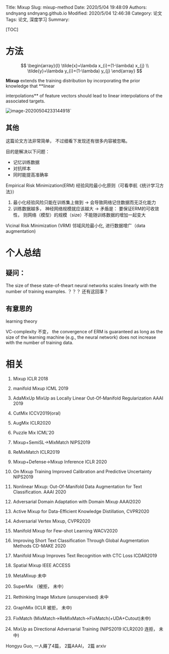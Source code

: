 Title: Mixup
Slug: mixup-method
Date: 2020/5/04 19:48:09
Authors: sndnyang sndnyang.github.io
Modified: 2020/5/04 12:46:38
Category: 论文    
Tags: 论文, 深度学习
Summary:   

[TOC]

# 方法

$$
\begin{array}{l}
\tilde{x}=\lambda x_{i}+(1-\lambda) x_{j} \\
\tilde{y}=\lambda y_{i}+(1-\lambda) y_{j}
\end{array}
$$

**Mixup** extends the training distribution by incorporating the prior knowledge that **linear

interpolations** of feature vectors should lead to linear interpolations of the associated targets.

![image-20200504233144918](E:\project\blog\content\cs\论文\其他\images\mixup)`

## 其他

这篇论文方法非常简单， 不过细看下发现还有很多内容被忽略。

目的是解决以下问题：

- 记忆训练数据
- 对抗样本
- 同时能提高准确率

Empirical Risk Minimization(ERM) 经验风险最小化原则（可看李航《统计学习方法》）

1. 最小化经验风险只能在训练集上做到 -> 会导致网络记住数据而无泛化能力
2. 训练数据越多， 神经网络规模就应该越大 -> 矛盾是： 要保证ERM的可收敛性， 则网络（模型）的规模（size）不能随训练数据的增加一起变大


Vicinal Risk Minimization (VRM) 邻域风险最小化, 进行数据增广（data augmentation)


# 个人总结

## 疑问：

The size of these state-of-theart neural networks scales linearly with the number of training examples. ？？？ 还有这回事？


## 有意思的

learning theory

VC-complexity 不变， the convergence of ERM is guaranteed as long as the size of the learning machine (e.g., the neural network) does not increase with the number of training data. 

## 



# 相关



1. Mixup ICLR 2018

2. manifold Mixup ICML 2019

3. AdaMixUp  MixUp as Locally Linear Out-Of-Manifold Regularization   AAAI 2019

4. CutMix ICCV2019(oral)

5. AugMix ICLR2020

6. Puzzle Mix  ICML'20

7. Mixup+SemiSL->MixMatch  NIPS2019 

8. ReMixMatch  ICLR2019

9. Mixup+Defense->Mixup Inference ICLR 2020

10. On Mixup Training Improved Calibration and Predictive Uncertainty  NIPS2019

11. Nonlinear Mixup: Out-Of-Manifold Data Augmentation for Text Classification. AAAI 2020

12. Adversarial Domain Adaptation with Domain Mixup  AAAI2020

13. Active Mixup for Data-Efficient Knowledge Distillation, CVPR2020

14. Adversarial Vertex Mixup, CVPR2020

    

1. Manifold Mixup for Few-shot Learning WACV2020
2. Improving Short Text Classification Through Global Augmentation Methods CD-MAKE 2020
3. Manifold Mixup Improves Text Recognition with CTC Loss  ICDAR2019
4. Spatial Mixup IEEE ACCESS



1. MetaMixup  未中
2. SuperMix （被拒， 未中）
3. Rethinking Image Mixture (unsupervised)   未中
4. GraphMix (ICLR 被拒， 未中)
5. FixMatch (MixMatch->ReMixMatch->FixMatch(+UDA+Cutout)未中)
6. MixUp as Directional Adversarial Training (NIPS2019  ICLR2020 连拒， 未中)

Hongyu Guo,  一人薅了4篇， 2篇AAAI， 2篇 arxiv